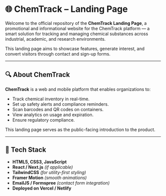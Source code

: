 # 🌐 ChemTrack – Landing Page

Welcome to the official repository of the **ChemTrack Landing Page**, a promotional and informational website for the ChemTrack platform — a smart solution for tracking and managing chemical substances across industrial, academic, and research environments.

This landing page aims to showcase features, generate interest, and convert visitors through contact and sign-up forms.

---

## 🔍 About ChemTrack

**ChemTrack** is a web and mobile platform that enables organizations to:

- Track chemical inventory in real-time.
- Set up safety alerts and compliance reminders.
- Scan barcodes and QR codes on containers.
- View analytics on usage and expiration.
- Ensure regulatory compliance.

This landing page serves as the public-facing introduction to the product.

---

## 🧰 Tech Stack

- **HTML5, CSS3, JavaScript**
- **React / Next.js** *(if applicable)*
- **TailwindCSS** *(for utility-first styling)*
- **Framer Motion** *(smooth animations)*
- **EmailJS / Formspree** *(contact form integration)*
- **Deployed on Vercel / Netlify**

